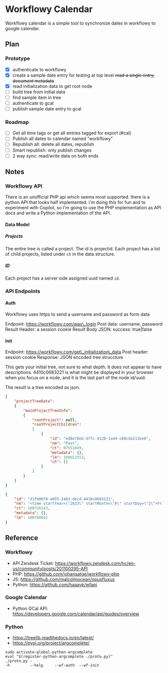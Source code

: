 # Workflowy Calendar

Workflowy calendar is a simple tool to synchronize dates in workflowy to google
calendar.

## Plan

### Prototype

* [X] authenticate to workflowy
* [X] create a sample date entry for testing at top level
~~read a single entry, document metadata~~
* [X] read initialization data to get root node
* [ ] build tree from initial data
* [ ] find sample item in tree
* [ ] authenticate to gcal
* [ ] publish sample date entry to gcal

### Roadmap

* [ ] Get all time tags or get all entries tagged for export (#cal)
* [ ] Publish all dates to calendar named "workflowy"
* [ ] Republish all: delete all dates, republish
* [ ] Smart republish: only publish changes
* [ ] 2 way sync: read/write data on both ends

## Notes

### Workflowy API

There is an unofficial PHP api which seems most supported. there is a python
API that looks half implemented. i'm doing this for fun and to experiment with
Copilot, so I'm going to use the PHP implementation as API docs and write a
Python implementation of the API.

#### Data Model

##### Projects

The entire tree is called a project. The id is projectid. Each project has a list
of child projects, listed under `ch` in the data structure.

##### ID

Each project has a server side assigned uuid named `id`.

### API Endpoints

#### Auth

Workflowy uses https to send a username and password as form data

Endpoint: https://workflowy.com/ajax\_login
Post data: username, password
Result Header: a session cookie
Result Body JSON: success: true|false

#### Init

Endpoint: https://workflowy.com/get\_initialization\_data
Post header: session cookie
Response: JSON encoded tree struccture

This gets your initial tree, not sure to what depth. It does not appear to have
descriptions. 4410c0683221 is what might be displayed in your browser when you
focus on a node, and it is the last part of the node id/uuid.

The result is a tree encoded as json.

```json
{
    "projectTreeData":
    {
        "mainProjectTreeInfo":
        {
            "rootProject": null,
            "rootProjectChildren":
            [
                {
                    "id": "ed8e78eb-dffc-4128-1a44-c60cda112ee6",
                    "nm": "Past",
                    "ct": 97551049,
                    "metadata": {},
                    "lm": 100652553,
                    "ch": []
                }
            ]
        } 
    }
}
```


```json
{
    "id": "d1fb00f8-a095-2483-decd-4410c0683221",
    "nm": "<time startYear=\"2023\" startMonth=\"6\" startDay=\"2\">Fri, Jun 2, 2023</time> post this test node to google calendar",
    "ct": 100726143,
    "metadata": {},
    "lm": 100780842
}
```

## Reference

### Workflowy

* API Zendesk Ticket: https://workflowy.zendesk.com/hc/en-us/community/posts/201100295-API
* PHP: https://github.com/johansatge/workflowy-php
* JS: https://github.com/malcolmocean/opusfluxus
* Python: https://github.com/haaavk/wfapi

### Google Calendar

* Python GCal API: https://developers.google.com/calendar/api/guides/overview

### Python

* https://treelib.readthedocs.io/en/latest/
* https://pypi.org/project/argcomplete/

```
sudo activate-global-python-argcomplete
eval "$(register-python-argcomplete ./proto.py)"
./proto.py -
-h         --help     --wf-auth  --wf-init
```
